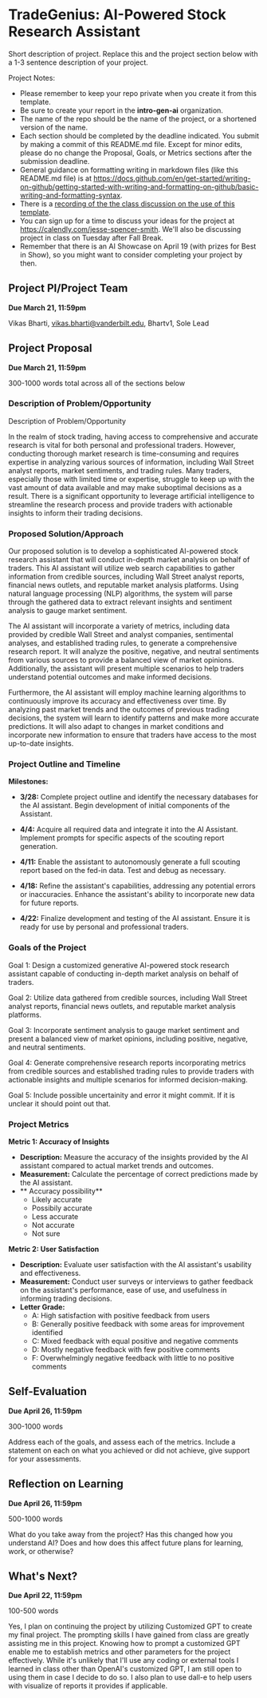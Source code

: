 # TradeGenius: AI-Powered Stock Research Assistant
Short description of project. Replace this and the project section below with a 1-3 sentence description of your project. 

Project Notes:

- Please remember to keep your repo private when you create it from this template.
- Be sure to create your report in the **intro-gen-ai** organization. 
- The name of the repo should be the name of the project, or a shortened version of the name.
- Each section should be completed by the deadline indicated. You submit by making a commit of this README.md file. Except for minor edits, please do no change the Proposal, Goals, or Metrics sections after the submission deadline.
- General guidance on formatting writing in markdown files (like this README.md file) is at https://docs.github.com/en/get-started/writing-on-github/getting-started-with-writing-and-formatting-on-github/basic-writing-and-formatting-syntax.
- There is a [recording of the the class discussion on the use of this template](https://vanderbilt.zoom.us/rec/share/RjihScz0Ti7RId0KMj7GWBc8XueS571_JnFqDQwli0AuKLsgaau0j_RcphBjwYtV.HP10ROf2TwPUn6TA?startTime=1697553005000).
- You can sign up for a time to discuss your ideas for the project at https://calendly.com/jesse-spencer-smith. We'll also be discussing project in class on Tuesday after Fall Break.
- Remember that there is an AI Showcase on April 19 (with prizes for Best in Show), so you might want to consider completing your project by then. 

## Project PI/Project Team 
**Due March 21, 11:59pm**

Vikas Bharti, vikas.bharti@vanderbilt.edu, Bhartv1, Sole Lead

## Project Proposal 
**Due March 21, 11:59pm**

300-1000 words total across all of the sections below

### Description of Problem/Opportunity
Description of Problem/Opportunity

In the realm of stock trading, having access to comprehensive and accurate research is vital for both personal and professional traders. However, conducting thorough market research is time-consuming and requires expertise in analyzing various sources of information, including Wall Street analyst reports, market sentiments, and trading rules. Many traders, especially those with limited time or expertise, struggle to keep up with the vast amount of data available and may make suboptimal decisions as a result. There is a significant opportunity to leverage artificial intelligence to streamline the research process and provide traders with actionable insights to inform their trading decisions.

### Proposed Solution/Approach
Our proposed solution is to develop a sophisticated AI-powered stock research assistant that will conduct in-depth market analysis on behalf of traders. This AI assistant will utilize web search capabilities to gather information from credible sources, including Wall Street analyst reports, financial news outlets, and reputable market analysis platforms. Using natural language processing (NLP) algorithms, the system will parse through the gathered data to extract relevant insights and sentiment analysis to gauge market sentiment.

The AI assistant will incorporate a variety of metrics, including data provided by credible Wall Street and analyst companies, sentimental analyses, and established trading rules, to generate a comprehensive research report. It will analyze the positive, negative, and neutral sentiments from various sources to provide a balanced view of market opinions. Additionally, the assistant will present multiple scenarios to help traders understand potential outcomes and make informed decisions.

Furthermore, the AI assistant will employ machine learning algorithms to continuously improve its accuracy and effectiveness over time. By analyzing past market trends and the outcomes of previous trading decisions, the system will learn to identify patterns and make more accurate predictions. It will also adapt to changes in market conditions and incorporate new information to ensure that traders have access to the most up-to-date insights.

### Project Outline and Timeline

**Milestones:**

- **3/28:** Complete project outline and identify the necessary databases for the AI assistant. Begin development of initial components of the Assistant.
  
- **4/4:** Acquire all required data and integrate it into the AI Assistant. Implement prompts for specific aspects of the scouting report generation.
  
- **4/11:** Enable the assistant to autonomously generate a full scouting report based on the fed-in data. Test and debug as necessary.
  
- **4/18:** Refine the assistant's capabilities, addressing any potential errors or inaccuracies. Enhance the assistant's ability to incorporate new data for future reports.
  
- **4/22:** Finalize development and testing of the AI assistant. Ensure it is ready for use by personal and professional traders.

### Goals of the Project

Goal 1: Design a customized generative AI-powered stock research assistant capable of conducting in-depth market analysis on behalf of traders.

Goal 2: Utilize data gathered from credible sources, including Wall Street analyst reports, financial news outlets, and reputable market analysis platforms.

Goal 3: Incorporate sentiment analysis to gauge market sentiment and present a balanced view of market opinions, including positive, negative, and neutral sentiments.

Goal 4: Generate comprehensive research reports incorporating metrics from credible sources and established trading rules to provide traders with actionable insights and multiple scenarios for informed decision-making.

Goal 5: Include possible uncertainity and error it might commit. If it is unclear it should point out that. 



### Project Metrics

**Metric 1: Accuracy of Insights**
- **Description:** Measure the accuracy of the insights provided by the AI assistant compared to actual market trends and outcomes.
- **Measurement:** Calculate the percentage of correct predictions made by the AI assistant.
- ** Accuracy possibility** 
  - Likely accurate
  - Possibily accurate
  - Less accurate
  - Not accurate
  - Not sure

**Metric 2: User Satisfaction**
- **Description:** Evaluate user satisfaction with the AI assistant's usability and effectiveness.
- **Measurement:** Conduct user surveys or interviews to gather feedback on the assistant's performance, ease of use, and usefulness in informing trading decisions.
- **Letter Grade:**
  - A: High satisfaction with positive feedback from users
  - B: Generally positive feedback with some areas for improvement identified
  - C: Mixed feedback with equal positive and negative comments
  - D: Mostly negative feedback with few positive comments
  - F: Overwhelmingly negative feedback with little to no positive comments

## Self-Evaluation
**Due April 26, 11:59pm**

300-1000 words

Address each of the goals, and assess each of the metrics. Include a statement on each on what you achieved or did not achieve, give support for your assessments.

## Reflection on Learning
**Due April 26, 11:59pm**

500-1000 words

What do you take away from the project? Has this changed how you understand AI? Does and how does this affect future plans for learning, work, or otherwise?

## What's Next?
**Due April 22, 11:59pm**

100-500 words

Yes, I plan on continuing the project by utilizing Customized GPT to create my final project. The prompting skills I have gained from class are greatly assisting me in this project. Knowing how to prompt a customized GPT enable me to establish metrics and other parameters for the project effectively. While it's unlikely that I'll use any coding or external tools I learned in class other than OpenAI's customized GPT, I am still open to using them in case I decide to do so. I also plan to use dall-e to help users with visualize of reports it provides if applicable. 

